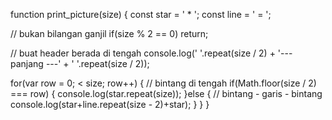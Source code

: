 function print_picture(size) {
  const star = ' * ';
  const line = ' = ';

  // bukan bilangan ganjil
  if(size % 2 == 0) return;

  // buat header berada di tengah
  console.log(' '.repeat(size / 2) + '--- panjang ---' + ' '.repeat(size / 2));

  for(var row = 0;  < size; row++) {
    // bintang di tengah
    if(Math.floor(size / 2) === row) {
      console.log(star.repeat(size));
    }else {
      // bintang - garis - bintang
      console.log(star+line.repeat(size - 2)+star);
    }
  }
}
